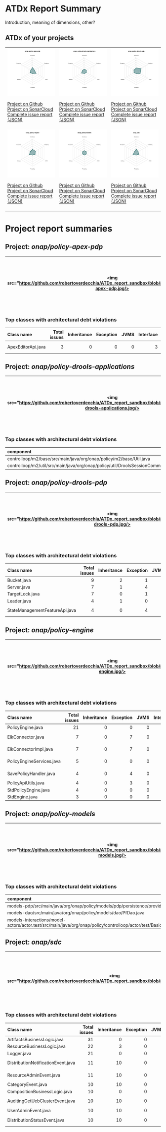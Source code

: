 
# ATDx Report Summary

Introduction, meaning of dimensions, other?

## ATDx of your projects
||||
|-|-|-|
|<img src="https://github.com/robertoverdecchia/ATDx_report_sandbox/blob/master/plots/onap_policy-apex-pdp.jpg"/> <p style="text-align:left">[Project on Github](https://github.com/onap/policy-apex-pdp) <br> [Project on SonarCloud ](https://sonarcloud.io/dashboard?id=onap_policy-apex-pdp) <br> [Complete issue report (JSON)](./json/onap_policy-apex-pdp.json)</p>|<img src="https://github.com/robertoverdecchia/ATDx_report_sandbox/blob/master/plots/onap_policy-drools-applications.jpg"/> <p style="text-align:left">[Project on Github](https://github.com/onap/policy-drools-applications) <br> [Project on SonarCloud ](https://sonarcloud.io/dashboard?id=onap_policy-drools-applications) <br> [Complete issue report (JSON)](./json/onap_policy-drools-applications.json)</p>|<img src="https://github.com/robertoverdecchia/ATDx_report_sandbox/blob/master/plots/onap_policy-drools-pdp.jpg"/> <p style="text-align:left">[Project on Github](https://github.com/onap/policy-drools-pdp) <br> [Project on SonarCloud ](https://sonarcloud.io/dashboard?id=onap_policy-drools-pdp) <br> [Complete issue report (JSON)](./json/onap_policy-drools-pdp.json)</p>
 | |
|<img src="https://github.com/robertoverdecchia/ATDx_report_sandbox/blob/master/plots/onap_policy-engine.jpg"/> <p style="text-align:left">[Project on Github](https://github.com/onap/policy-engine) <br> [Project on SonarCloud ](https://sonarcloud.io/dashboard?id=onap_policy-engine) <br> [Complete issue report (JSON)](./json/onap_policy-engine.json)</p>|<img src="https://github.com/robertoverdecchia/ATDx_report_sandbox/blob/master/plots/onap_policy-models.jpg"/> <p style="text-align:left">[Project on Github](https://github.com/onap/policy-models) <br> [Project on SonarCloud ](https://sonarcloud.io/dashboard?id=onap_policy-models) <br> [Complete issue report (JSON)](./json/onap_policy-models.json)</p>|<img src="https://github.com/robertoverdecchia/ATDx_report_sandbox/blob/master/plots/onap_sdc.jpg"/> <p style="text-align:left">[Project on Github](https://github.com/onap/sdc) <br> [Project on SonarCloud ](https://sonarcloud.io/dashboard?id=onap_sdc) <br> [Complete issue report (JSON)](./json/onap_sdc.json)</p>
 | |

# Project report summaries
## Project: _onap/policy-apex-pdp_
|<img src="https://github.com/robertoverdecchia/ATDx_report_sandbox/blob/master/plots/onap_policy-apex-pdp.jpg/>|<p style="text-align:left">[Project on Github](https://github.com/onap/policy-apex-pdp) <br> [Project on SonarCloud ](https://sonarcloud.io/dashboard?id=onap_policy-apex-pdp) <br> [Complete issue report (JSON)](./json/onap_policy-apex-pdp.json)</p>
|-|-|
### Top classes with architectural debt violations
| Class name         |   Total issues |   Inheritance |   Exception |   JVMS |   Interface |   Threading |   Complexity | Fully qualified name                                                                 |
|:-------------------|---------------:|--------------:|------------:|-------:|------------:|------------:|-------------:|:-------------------------------------------------------------------------------------|
| ApexEditorApi.java |              3 |             0 |           0 |      0 |           3 |           0 |            0 | model/model-api/src/main/java/org/onap/policy/apex/model/modelapi/ApexEditorApi.java |

## Project: _onap/policy-drools-applications_
|<img src="https://github.com/robertoverdecchia/ATDx_report_sandbox/blob/master/plots/onap_policy-drools-applications.jpg/>|<p style="text-align:left">[Project on Github](https://github.com/onap/policy-drools-applications) <br> [Project on SonarCloud ](https://sonarcloud.io/dashboard?id=onap_policy-drools-applications) <br> [Complete issue report (JSON)](./json/onap_policy-drools-applications.json)</p>
|-|-|
### Top classes with architectural debt violations
| component                                                                                   |   inheritance |   exception |   vmsmell |   interface |   threading |   complexity |   sum |
|:--------------------------------------------------------------------------------------------|--------------:|------------:|----------:|------------:|------------:|-------------:|------:|
| controlloop/m2/base/src/main/java/org/onap/policy/m2/base/Util.java                         |             0 |           0 |         0 |           1 |           0 |            0 |     1 |
| controlloop/m2/util/src/main/java/org/onap/policy/util/DroolsSessionCommonSerializable.java |             1 |           0 |         0 |           0 |           0 |            0 |     1 |

## Project: _onap/policy-drools-pdp_
|<img src="https://github.com/robertoverdecchia/ATDx_report_sandbox/blob/master/plots/onap_policy-drools-pdp.jpg/>|<p style="text-align:left">[Project on Github](https://github.com/onap/policy-drools-pdp) <br> [Project on SonarCloud ](https://sonarcloud.io/dashboard?id=onap_policy-drools-pdp) <br> [Complete issue report (JSON)](./json/onap_policy-drools-pdp.json)</p>
|-|-|
### Top classes with architectural debt violations
| Class name                     |   Total issues |   Inheritance |   Exception |   JVMS |   Interface |   Threading |   Complexity | Fully qualified name                                                                                     |
|:-------------------------------|---------------:|--------------:|------------:|-------:|------------:|------------:|-------------:|:---------------------------------------------------------------------------------------------------------|
| Bucket.java                    |              9 |             2 |           1 |      0 |           0 |           0 |            6 | feature-server-pool/src/main/java/org/onap/policy/drools/serverpool/Bucket.java                          |
| Server.java                    |              7 |             1 |           4 |      0 |           0 |           0 |            2 | feature-server-pool/src/main/java/org/onap/policy/drools/serverpool/Server.java                          |
| TargetLock.java                |              7 |             0 |           1 |      0 |           0 |           0 |            6 | feature-server-pool/src/main/java/org/onap/policy/drools/serverpool/TargetLock.java                      |
| Leader.java                    |              4 |             1 |           0 |      0 |           1 |           0 |            2 | feature-server-pool/src/main/java/org/onap/policy/drools/serverpool/Leader.java                          |
| StateManagementFeatureApi.java |              4 |             0 |           4 |      0 |           0 |           0 |            0 | api-state-management/src/main/java/org/onap/policy/drools/statemanagement/StateManagementFeatureApi.java |

## Project: _onap/policy-engine_
|<img src="https://github.com/robertoverdecchia/ATDx_report_sandbox/blob/master/plots/onap_policy-engine.jpg/>|<p style="text-align:left">[Project on Github](https://github.com/onap/policy-engine) <br> [Project on SonarCloud ](https://sonarcloud.io/dashboard?id=onap_policy-engine) <br> [Complete issue report (JSON)](./json/onap_policy-engine.json)</p>
|-|-|
### Top classes with architectural debt violations
| Class name                |   Total issues |   Inheritance |   Exception |   JVMS |   Interface |   Threading |   Complexity | Fully qualified name                                                                          |
|:--------------------------|---------------:|--------------:|------------:|-------:|------------:|------------:|-------------:|:----------------------------------------------------------------------------------------------|
| PolicyEngine.java         |             21 |             0 |           0 |      0 |          21 |           0 |            0 | PolicyEngineAPI/src/main/java/org/onap/policy/api/PolicyEngine.java                           |
| ElkConnector.java         |              7 |             0 |           7 |      0 |           0 |           0 |            0 | ONAP-PAP-REST/src/main/java/org/onap/policy/pap/xacml/rest/elk/client/ElkConnector.java       |
| ElkConnectorImpl.java     |              7 |             0 |           7 |      0 |           0 |           0 |            0 | ONAP-PAP-REST/src/main/java/org/onap/policy/pap/xacml/rest/elk/client/ElkConnectorImpl.java   |
| PolicyEngineServices.java |              5 |             0 |           0 |      0 |           5 |           0 |            0 | ONAP-PDP-REST/src/main/java/org/onap/policy/pdp/rest/api/controller/PolicyEngineServices.java |
| SavePolicyHandler.java    |              4 |             0 |           4 |      0 |           0 |           0 |            0 | ONAP-PAP-REST/src/main/java/org/onap/policy/pap/xacml/rest/handler/SavePolicyHandler.java     |
| PolicyApiUtils.java       |              4 |             0 |           3 |      0 |           1 |           0 |            0 | ONAP-PDP-REST/src/main/java/org/onap/policy/pdp/rest/api/utils/PolicyApiUtils.java            |
| StdPolicyEngine.java      |              4 |             0 |           0 |      0 |           4 |           0 |            0 | PolicyEngineAPI/src/main/java/org/onap/policy/std/StdPolicyEngine.java                        |
| StdEngine.java            |              3 |             0 |           0 |      0 |           1 |           0 |            2 | ONAP-XACML/src/main/java/org/onap/policy/xacml/std/pap/StdEngine.java                         |

## Project: _onap/policy-models_
|<img src="https://github.com/robertoverdecchia/ATDx_report_sandbox/blob/master/plots/onap_policy-models.jpg/>|<p style="text-align:left">[Project on Github](https://github.com/onap/policy-models) <br> [Project on SonarCloud ](https://sonarcloud.io/dashboard?id=onap_policy-models) <br> [Complete issue report (JSON)](./json/onap_policy-models.json)</p>
|-|-|
### Top classes with architectural debt violations
| component                                                                                                                              |   inheritance |   exception |   vmsmell |   interface |   threading |   complexity |   sum |
|:---------------------------------------------------------------------------------------------------------------------------------------|--------------:|------------:|----------:|------------:|------------:|-------------:|------:|
| models-pdp/src/main/java/org/onap/policy/models/pdp/persistence/provider/PdpStatisticsProvider.java                                    |             0 |           0 |         0 |           1 |           0 |            0 |     1 |
| models-dao/src/main/java/org/onap/policy/models/dao/PfDao.java                                                                         |             0 |           0 |         0 |           1 |           0 |            0 |     1 |
| models-interactions/model-actors/actor.test/src/main/java/org/onap/policy/controlloop/actor/test/BasicBidirectionalTopicOperation.java |             0 |           1 |         0 |           0 |           0 |            0 |     1 |

## Project: _onap/sdc_
|<img src="https://github.com/robertoverdecchia/ATDx_report_sandbox/blob/master/plots/onap_sdc.jpg/>|<p style="text-align:left">[Project on Github](https://github.com/onap/sdc) <br> [Project on SonarCloud ](https://sonarcloud.io/dashboard?id=onap_sdc) <br> [Complete issue report (JSON)](./json/onap_sdc.json)</p>
|-|-|
### Top classes with architectural debt violations
| Class name                         |   Total issues |   Inheritance |   Exception |   JVMS |   Interface |   Threading |   Complexity | Fully qualified name                                                                                      |
|:-----------------------------------|---------------:|--------------:|------------:|-------:|------------:|------------:|-------------:|:----------------------------------------------------------------------------------------------------------|
| ArtifactsBusinessLogic.java        |             31 |             0 |           0 |      0 |          31 |           0 |            0 | catalog-be/src/main/java/org/openecomp/sdc/be/components/impl/ArtifactsBusinessLogic.java                 |
| ResourceBusinessLogic.java         |             22 |             3 |           0 |      0 |          19 |           0 |            0 | catalog-be/src/main/java/org/openecomp/sdc/be/components/impl/ResourceBusinessLogic.java                  |
| Logger.java                        |             21 |             0 |           0 |      0 |          21 |           0 |            0 | common-app-logging/src/main/java/org/openecomp/sdc/common/log/wrappers/Logger.java                        |
| DistributionNotificationEvent.java |             11 |            10 |           0 |      0 |           1 |           0 |            0 | catalog-dao/src/main/java/org/openecomp/sdc/be/resources/data/auditing/DistributionNotificationEvent.java |
| ResourceAdminEvent.java            |             11 |            10 |           0 |      0 |           1 |           0 |            0 | catalog-dao/src/main/java/org/openecomp/sdc/be/resources/data/auditing/ResourceAdminEvent.java            |
| CategoryEvent.java                 |             10 |            10 |           0 |      0 |           0 |           0 |            0 | catalog-dao/src/main/java/org/openecomp/sdc/be/resources/data/auditing/CategoryEvent.java                 |
| CompositionBusinessLogic.java      |             10 |             0 |           0 |      0 |           0 |           0 |           10 | catalog-be/src/main/java/org/openecomp/sdc/be/components/impl/CompositionBusinessLogic.java               |
| AuditingGetUebClusterEvent.java    |             10 |            10 |           0 |      0 |           0 |           0 |            0 | catalog-dao/src/main/java/org/openecomp/sdc/be/resources/data/auditing/AuditingGetUebClusterEvent.java    |
| UserAdminEvent.java                |             10 |            10 |           0 |      0 |           0 |           0 |            0 | catalog-dao/src/main/java/org/openecomp/sdc/be/resources/data/auditing/UserAdminEvent.java                |
| DistributionStatusEvent.java       |             10 |            10 |           0 |      0 |           0 |           0 |            0 | catalog-dao/src/main/java/org/openecomp/sdc/be/resources/data/auditing/DistributionStatusEvent.java       |


